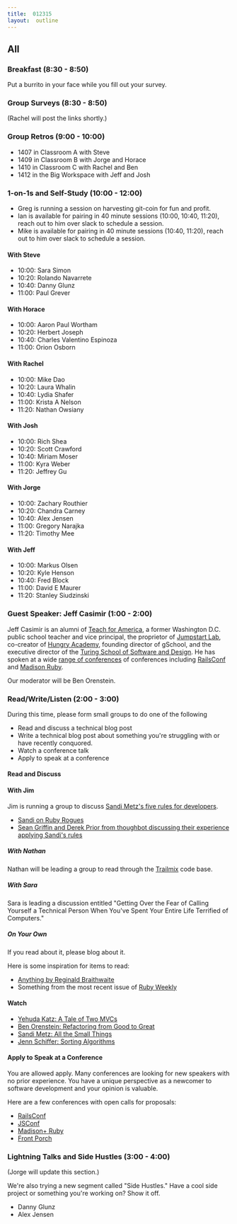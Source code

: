 ```yaml
---
title:  012315
layout:  outline
---
```


## All

### Breakfast (8:30 - 8:50)

Put a burrito in your face while you fill out your survey.

### Group Surveys (8:30 - 8:50)

(Rachel will post the links shortly.)

### Group Retros (9:00 - 10:00)

* 1407 in Classroom A with Steve
* 1409 in Classroom B with Jorge and Horace
* 1410 in Classroom C with Rachel and Ben
* 1412 in the Big Workspace with Jeff and Josh

### 1-on-1s and Self-Study (10:00 - 12:00)

* Greg is running a session on harvesting git-coin for fun and profit.
* Ian is available for pairing in 40 minute sessions (10:00, 10:40, 11:20), reach out to him over slack to schedule a session.
* Mike is available for pairing in 40 minute sessions (10:40, 11:20), reach out to him over slack to schedule a session.

#### With Steve

* 10:00:  Sara Simon
* 10:20:  Rolando Navarrete
* 10:40:  Danny Glunz
* 11:00:  Paul Grever

#### With Horace

* 10:00:  Aaron Paul Wortham
* 10:20:  Herbert Joseph
* 10:40:  Charles Valentino Espinoza
* 11:00:  Orion Osborn

#### With Rachel

* 10:00:  Mike Dao
* 10:20:  Laura Whalin
* 10:40:  Lydia Shafer
* 11:00:  Krista A Nelson
* 11:20:  Nathan Owsiany

#### With Josh

* 10:00:  Rich Shea
* 10:20:  Scott Crawford
* 10:40:  Miriam Moser
* 11:00:  Kyra Weber
* 11:20:  Jeffrey Gu

#### With Jorge

* 10:00:  Zachary Routhier
* 10:20:  Chandra Carney
* 10:40:  Alex Jensen
* 11:00:  Gregory Narajka
* 11:20:  Timothy Mee

#### With Jeff

* 10:00:  Markus Olsen
* 10:20:  Kyle Henson
* 10:40:  Fred Block
* 11:00:  David E Maurer
* 11:20:  Stanley Siudzinski

### Guest Speaker:  Jeff Casimir (1:00 - 2:00)

Jeff Casimir is an alumni of [Teach for America][tfa], a former Washington D.C. public school teacher and vice principal, the proprietor of [Jumpstart Lab][jsl], co-creator of [Hungry Academy][ha], founding director of gSchool, and the executive director of the [Turing School of Software and Design][ts]. He has spoken at a wide [range of conferences](http://www.confreaks.com/presenters/9-jeff-casimir) of conferences including [RailsConf][rc] and [Madison Ruby][mr].

Our moderator will be Ben Orenstein.

[ha]:  http://www.hungryacademy.com/
[jsl]:  http://jumpstartlab.com/
[ts]:  http://turing.io
[tfa]:  https://www.teachforamerica.org/
[mr]:  http://madisonpl.us/ruby/
[rc]:  http://railsconf.com/

### Read/Write/Listen (2:00 - 3:00)

During this time, please form small groups to do one of the following

* Read and discuss a technical blog post
* Write a technical blog post about something you're struggling with or have recently conquored.
* Watch a conference talk
* Apply to speak at a conference

#### Read and Discuss

#### With Jim

Jim is running a group to discuss [Sandi Metz's five rules for developers](http://robots.thoughtbot.com/sandi-metz-rules-for-developers).

* [Sandi on Ruby Rogues](http://rubyrogues.com/087-rr-book-clubpractical-object-oriented-design-in-ruby-with-sandi-metz/)
* [Sean Griffin and Derek Prior from thoughbot discussing their experience applying Sandi's rules](http://bikeshed.fm/1)

##### With Nathan

Nathan will be leading a group to read through the [Trailmix](https://github.com/codecation/trailmix) code base.

##### With Sara

Sara is leading a discussion entitled "Getting Over the Fear of Calling Yourself a Technical Person When You've Spent Your Entire Life Terrified of Computers."

##### On Your Own

If you read about it, please blog about it.

Here is some inspiration for items to read:

* [Anything by Reginald Braithwaite](http://raganwald.com/#words)
* Something from the most recent issue of [Ruby Weekly](http://rubyweekly.com/issues/230)

#### Watch

* [Yehuda Katz:  A Tale of Two MVCs](http://www.confreaks.com/videos/2674-gogaruco2013-a-tale-of-two-mvc-s)
* [Ben Orenstein:  Refactoring from Good to Great](https://www.youtube.com/watch?v=DC-pQPq0acs)
* [Sandi Metz:  All the Small Things](http://www.confreaks.com/videos/3358-railsconf-all-the-little-things)
* [Jenn Schiffer:  Sorting Algorithms](https://www.youtube.com/watch?v=uRyqlhjXYQI)

#### Apply to Speak at a Conference

You are allowed apply. Many conferences are looking for new speakers with no prior experience. You have a unique perspective as a newcomer to software development and your opinion is valuable.

Here are a few conferences with open calls for proposals:

* [RailsConf][rc]
* [JSConf][jsconf]
* [Madison+ Ruby][mr]
* [Front Porch][fp]

[fp]:  http://frontporch.io/
[jsconf]:  http://2015.jsconf.us/

### Lightning Talks and Side Hustles (3:00 - 4:00)

(Jorge will update this section.)

We're also trying a new segment called "Side Hustles." Have a cool side project or something you're working on? Show it off.

* Danny Glunz
* Alex Jensen
